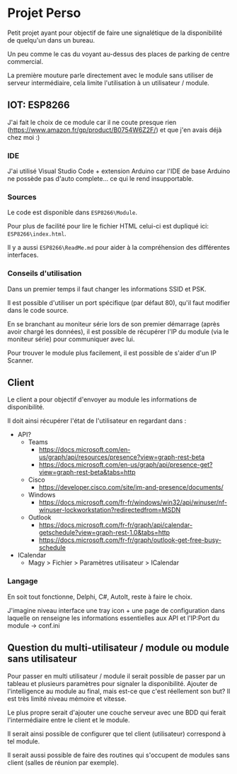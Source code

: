 # Projet Perso

Petit projet ayant pour objectif de faire une signalétique de la disponibilité de quelqu'un dans un bureau.

Un peu comme le cas du voyant au-dessus des places de parking de centre commercial.

La première mouture parle directement avec le module sans utiliser de serveur intermédiaire, cela limite l'utilisation à un utilisateur / module.

## IOT: ESP8266

J'ai fait le choix de ce module car il ne coute presque rien (<https://www.amazon.fr/gp/product/B0754W6Z2F/>) et que j'en avais déjà chez moi :)

### IDE

J'ai utilisé Visual Studio Code + extension Arduino car l'IDE de base Arduino ne possède pas d'auto complete... ce qui le rend insupportable.

### Sources

Le code est disponible dans ```ESP8266\Module```.

Pour plus de facilité pour lire le fichier HTML celui-ci est dupliqué ici: ```ESP8266\index.html```.

Il y a aussi ```ESP8266\ReadMe.md``` pour aider à la compréhension des différentes interfaces.

### Conseils d'utilisation

Dans un premier temps il faut changer les informations SSID et PSK.

Il est possible d'utiliser un port spécifique (par défaut 80), qu'il faut modifier dans le code source.

En se branchant au moniteur série lors de son premier démarrage (après avoir chargé les données), il est possible de récupérer l'IP du module (via le moniteur série) pour communiquer avec lui.

Pour trouver le module plus facilement, il est possible de s'aider d'un IP Scanner.

## Client

Le client a pour objectif d'envoyer au module les informations de disponibilité.

Il doit ainsi récupérer l'état de l'utilisateur en regardant dans :

- API?
  - Teams
    - <https://docs.microsoft.com/en-us/graph/api/resources/presence?view=graph-rest-beta>
    - <https://docs.microsoft.com/en-us/graph/api/presence-get?view=graph-rest-beta&tabs=http>
  - Cisco
    - <https://developer.cisco.com/site/im-and-presence/documents/>
  - Windows
    - <https://docs.microsoft.com/fr-fr/windows/win32/api/winuser/nf-winuser-lockworkstation?redirectedfrom=MSDN>
  - Outlook
    - <https://docs.microsoft.com/fr-fr/graph/api/calendar-getschedule?view=graph-rest-1.0&tabs=http>
    - <https://docs.microsoft.com/fr-fr/graph/outlook-get-free-busy-schedule>
- ICalendar
  - Magy > Fichier > Paramètres utilisateur > ICalendar

### Langage

En soit tout fonctionne, Delphi, C#, AutoIt, reste à faire le choix.

J'imagine niveau interface une tray icon + une page de configuration dans laquelle on renseigne les informations essentielles aux API et l'IP:Port du module -> conf.ini

## Question du multi-utilisateur / module ou module sans utilisateur

Pour passer en multi utilisateur / module il serait possible de passer par un tableau et plusieurs paramètres pour signaler la disponibilité.
Ajouter de l'intelligence au module au final, mais est-ce que c'est réellement son but? Il est très limité niveau mémoire et vitesse.

Le plus propre serait d'ajouter une couche serveur avec une BDD qui ferait l'intermédiaire entre le client et le module.

Il serait ainsi possible de configurer que tel client (utilisateur) correspond à tel module.

Il serait aussi possible de faire des routines qui s'occupent de modules sans client (salles de réunion par exemple).
